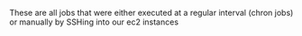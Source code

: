 These are all jobs that were either executed at a regular interval (chron jobs) or manually by SSHing into our ec2 instances
